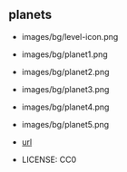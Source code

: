 ## planets

- images/bg/level-icon.png
- images/bg/planet1.png
- images/bg/planet2.png
- images/bg/planet3.png
- images/bg/planet4.png
- images/bg/planet5.png

- [url](https://opengameart.org/content/hd-planet)
- LICENSE: CC0
